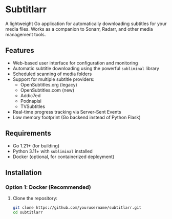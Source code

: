 # Subtitlarr

A lightweight Go application for automatically downloading subtitles for your media files. Works as a companion to Sonarr, Radarr, and other media management tools.

## Features

- Web-based user interface for configuration and monitoring
- Automatic subtitle downloading using the powerful `subliminal` library
- Scheduled scanning of media folders
- Support for multiple subtitle providers:
  - OpenSubtitles.org (legacy)
  - OpenSubtitles.com (new)
  - Addic7ed
  - Podnapisi
  - TVSubtitles
- Real-time progress tracking via Server-Sent Events
- Low memory footprint (Go backend instead of Python Flask)

## Requirements

- Go 1.21+ (for building)
- Python 3.11+ with `subliminal` installed
- Docker (optional, for containerized deployment)

## Installation

### Option 1: Docker (Recommended)

1. Clone the repository:
   ```bash
   git clone https://github.com/yourusername/subtitlarr.git
   cd subtitlarr
